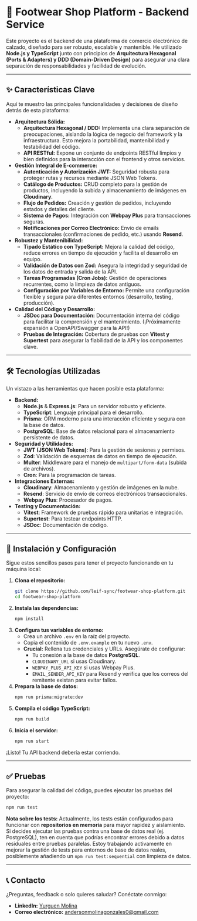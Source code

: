 
# 🚀 Footwear Shop Platform - Backend Service

Este proyecto es el backend de una plataforma de comercio electrónico de calzado, diseñado para ser robusto, escalable y mantenible. He utilizado **Node.js y TypeScript** junto con principios de **Arquitectura Hexagonal (Ports & Adapters) y DDD (Domain-Driven Design)** para asegurar una clara separación de responsabilidades y facilidad de evolución.

-----

## ✨ Características Clave

Aquí te muestro las principales funcionalidades y decisiones de diseño detrás de esta plataforma:

  * **Arquitectura Sólida:**
      * **Arquitectura Hexagonal / DDD:** Implementa una clara separación de preocupaciones, aislando la lógica de negocio del framework y la infraestructura. Esto mejora la portabilidad, mantenibilidad y testabilidad del código.
      * **API RESTful:** Expone un conjunto de endpoints RESTful limpios y bien definidos para la interacción con el frontend y otros servicios.
  * **Gestión Integral de E-commerce:**
      * **Autenticación y Autorización JWT:** Seguridad robusta para proteger rutas y recursos mediante JSON Web Tokens.
      * **Catálogo de Productos:** CRUD completo para la gestión de productos, incluyendo la subida y almacenamiento de imágenes en **Cloudinary**.
      * **Flujo de Pedidos:** Creación y gestión de pedidos, incluyendo estados y detalles del cliente.
      * **Sistema de Pagos:** Integración con **Webpay Plus** para transacciones seguras.
      * **Notificaciones por Correo Electrónico:** Envío de emails transaccionales (confirmaciones de pedido, etc.) usando **Resend**.
  * **Robustez y Mantenibilidad:**
      * **Tipado Estático con TypeScript:** Mejora la calidad del código, reduce errores en tiempo de ejecución y facilita el desarrollo en equipo.
      * **Validación de Datos con Zod:** Asegura la integridad y seguridad de los datos de entrada y salida de la API.
      * **Tareas Programadas (Cron Jobs):** Gestión de operaciones recurrentes, como la limpieza de datos antiguos.
      * **Configuración por Variables de Entorno:** Permite una configuración flexible y segura para diferentes entornos (desarrollo, testing, producción).
  * **Calidad del Código y Desarrollo:**
      * **JSDoc para Documentación:** Documentación interna del código para facilitar la comprensión y el mantenimiento. (¡Próximamente expansión a OpenAPI/Swagger para la API\!)
      * **Pruebas de Integración:** Cobertura de pruebas con **Vitest y Supertest** para asegurar la fiabilidad de la API y los componentes clave.

-----

## 🛠️ Tecnologías Utilizadas

Un vistazo a las herramientas que hacen posible esta plataforma:

  * **Backend:**
      * **Node.js** & **Express.js**: Para un servidor robusto y eficiente.
      * **TypeScript**: Lenguaje principal para el desarrollo.
      * **Prisma**: ORM moderno para una interacción eficiente y segura con la base de datos.
      * **PostgreSQL**: Base de datos relacional para el almacenamiento persistente de datos.
  * **Seguridad y Utilidades:**
      * **JWT (JSON Web Tokens)**: Para la gestión de sesiones y permisos.
      * **Zod**: Validación de esquemas de datos en tiempo de ejecución.
      * **Multer**: Middleware para el manejo de `multipart/form-data` (subida de archivos).
      * **Cron**: Para la programación de tareas.
  * **Integraciones Externas:**
      * **Cloudinary**: Almacenamiento y gestión de imágenes en la nube.
      * **Resend**: Servicio de envío de correos electrónicos transaccionales.
      * **Webpay Plus**: Procesador de pagos.
  * **Testing y Documentación:**
      * **Vitest**: Framework de pruebas rápido para unitarias e integración.
      * **Supertest**: Para testear endpoints HTTP.
      * **JSDoc**: Documentación de código.

-----

## 🚀 Instalación y Configuración

Sigue estos sencillos pasos para tener el proyecto funcionando en tu máquina local:

1.  **Clona el repositorio:**
    ```bash
    git clone https://github.com/leif-sync/footwear-shop-platform.git
    cd footwear-shop-platform
    ```
2.  **Instala las dependencias:**
    ```bash
    npm install
    ```
3.  **Configura tus variables de entorno:**
      * Crea un archivo `.env` en la raíz del proyecto.
      * Copia el contenido de `.env.example` en tu nuevo `.env`.
      * **Crucial:** Rellena tus credenciales y URLs. Asegúrate de configurar:
          * Tu conexión a la base de datos **PostgreSQL**.
          * `CLOUDINARY_URL` si usas Cloudinary.
          * `WEBPAY_PLUS_API_KEY` si usas Webpay Plus.
          * `EMAIL_SENDER_API_KEY` para Resend y verifica que los correos del remitente existan para evitar fallos.
4.  **Prepara la base de datos:**
    ```bash
    npm run prisma:migrate:dev
    ```
5.  **Compila el código TypeScript:**
    ```bash
    npm run build
    ```
6.  **Inicia el servidor:**
    ```bash
    npm run start
    ```

¡Listo\! Tu API backend debería estar corriendo.

-----

## ✅ Pruebas

Para asegurar la calidad del código, puedes ejecutar las pruebas del proyecto:

```bash
npm run test
```

**Nota sobre los tests:** Actualmente, los tests están configurados para funcionar con **repositorios en memoria** para mayor rapidez y aislamiento. Si decides ejecutar las pruebas contra una base de datos real (ej. PostgreSQL), ten en cuenta que podrías encontrar errores debido a datos residuales entre pruebas paralelas. Estoy trabajando activamente en mejorar la gestión de tests para entornos de base de datos reales, posiblemente añadiendo un `npm run test:sequential` con limpieza de datos.

-----

## 📞 Contacto

¿Preguntas, feedback o solo quieres saludar? Conéctate conmigo:

  * **LinkedIn:** [Yurguen Molina](https://www.linkedin.com/in/yurguen-molina-gonzales-4045b0373/ "Ver perfil de LinkedIn")
  * **Correo electrónico:** [andersonmolinagonzales0@gmail.com](mailto:andersonmolinagonzales0@gmail.com "Enviar correo electrónico")